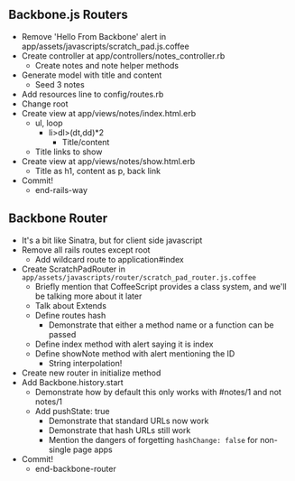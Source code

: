 Backbone.js Routers
--

- Remove 'Hello From Backbone' alert in
  app/assets/javascripts/scratch\_pad.js.coffee
- Create controller at app/controllers/notes\_controller.rb
  - Create notes and note helper methods
- Generate model with title and content
  - Seed 3 notes
- Add resources line to config/routes.rb
- Change root
- Create view at app/views/notes/index.html.erb
  - ul, loop
    - li>dl>(dt,dd)\*2
      - Title/content
  - Title links to show
- Create view at app/views/notes/show.html.erb
  - Title as h1, content as p, back link
- Commit!
  - end-rails-way

Backbone Router
--

- It's a bit like Sinatra, but for client side javascript
- Remove all rails routes except root
  - Add wildcard route to application#index
- Create ScratchPadRouter in
  `app/assets/javascripts/router/scratch_pad_router.js.coffee`
  - Briefly mention that CoffeeScript provides a class system, and we'll be
    talking more about it later
  - Talk about Extends
  - Define routes hash
    - Demonstrate that either a method name or a function can be passed
  - Define index method with alert saying it is index
  - Define showNote method with alert mentioning the ID
    - String interpolation!
- Create new router in initialize method
- Add Backbone.history.start
  - Demonstrate how by default this only works with #notes/1 and not notes/1
  - Add pushState: true
    - Demonstrate that standard URLs now work
    - Demonstrate that hash URLs still work
    - Mention the dangers of forgetting `hashChange: false` for non-single page
      apps
- Commit!
  - end-backbone-router
